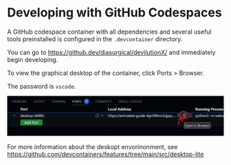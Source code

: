 # Developing with GitHub Codespaces

A GitHub codespace container with all dependencies and several useful tools preinstalled is configured in the `.devcontainer` directory.

You can go to https://github.dev/diasurgical/devilutionX/ and immediately begin developing.

To view the graphical desktop of the container, click Ports > Browser.

The password is `vscode`.

![screenshot](gh-codespaces-ports-browser.png)

For more information about the deskopt envorinonment, see https://github.com/devcontainers/features/tree/main/src/desktop-lite